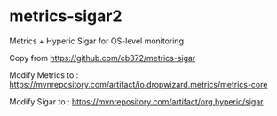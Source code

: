 # metrics-sigar2

Metrics + Hyperic Sigar for OS-level monitoring

Copy from https://github.com/cb372/metrics-sigar

Modify Metrics to :
https://mvnrepository.com/artifact/io.dropwizard.metrics/metrics-core

Modify Sigar to :
https://mvnrepository.com/artifact/org.hyperic/sigar




